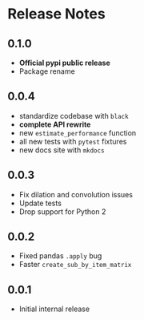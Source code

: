 # Release Notes

## 0.1.0
- **Official pypi public release**
- Package rename

## 0.0.4
- standardize codebase with `black`
- **complete API rewrite**
- new `estimate_performance` function
- all new tests with `pytest` fixtures
- new docs site with `mkdocs`

## 0.0.3
- Fix dilation and convolution issues
- Update tests
- Drop support for Python 2

## 0.0.2
- Fixed pandas `.apply` bug
- Faster `create_sub_by_item_matrix`

## 0.0.1
- Initial internal release